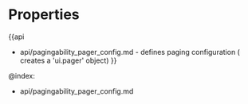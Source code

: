 Properties
==========

{{api
- api/pagingability_pager_config.md - defines paging configuration ( creates a 'ui.pager' object)
}}

@index:
- api/pagingability_pager_config.md

